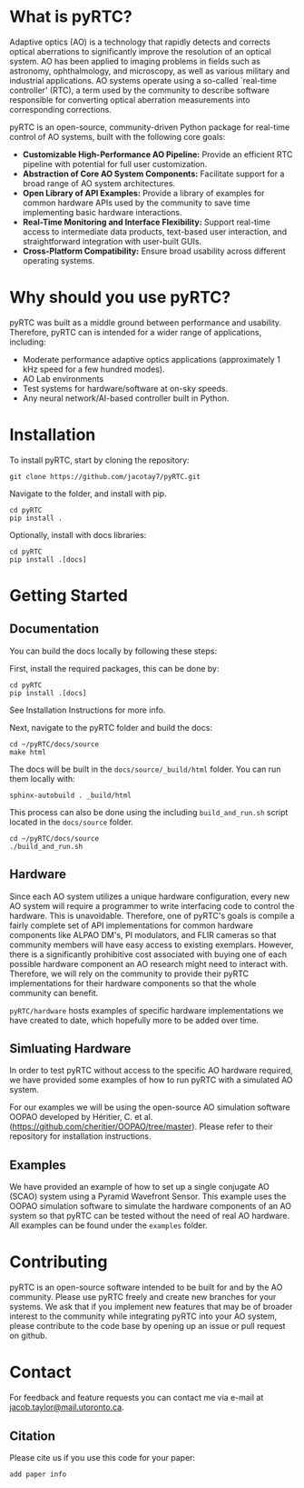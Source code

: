 # What is pyRTC?

Adaptive optics (AO) is a technology that rapidly detects and corrects optical aberrations to significantly improve the resolution of an optical system. AO has been applied to imaging problems in fields such as astronomy, ophthalmology, and microscopy, as well as various military and industrial applications. AO systems operate using a so-called `real-time controller' (RTC), a term used by the community to describe software responsible for converting optical aberration measurements into corresponding corrections. 

pyRTC is an open-source, community-driven Python package for real-time control of AO systems, built with the following core goals:

- **Customizable High-Performance AO Pipeline:** Provide an efficient RTC pipeline with potential for full user customization.
- **Abstraction of Core AO System Components:** Facilitate support for a broad range of AO system architectures.
- **Open Library of API Examples:** Provide a library of examples for common hardware APIs used by the community to save time implementing basic hardware interactions.
- **Real-Time Monitoring and Interface Flexibility:** Support real-time access to intermediate data products, text-based user interaction, and straightforward integration with user-built GUIs.
- **Cross-Platform Compatibility:** Ensure broad usability across different operating systems.

# Why should you use pyRTC?

pyRTC was built as a middle ground between performance and usability. Therefore, pyRTC can is intended for a wider range of applications, including:

- Moderate performance adaptive optics applications (approximately 1 kHz speed for a few hundred modes).
- AO Lab environments
- Test systems for hardware/software at on-sky speeds.
- Any neural network/AI-based controller built in Python.

# Installation

To install pyRTC, start by cloning the repository: 

```
git clone https://github.com/jacotay7/pyRTC.git
```

Navigate to the folder, and install with pip.

```
cd pyRTC
pip install .
```

Optionally, install with docs libraries:

```
cd pyRTC
pip install .[docs]
```

# Getting Started 


## Documentation

You can build the docs locally by following these steps:

First, install the required packages, this can be done by:

```
cd pyRTC
pip install .[docs]
```

See Installation Instructions for more info.

Next, navigate to the pyRTC folder and build the docs:

```
cd ~/pyRTC/docs/source
make html
```

The docs will be built in the `docs/source/_build/html` folder. You can run them locally with:

```
sphinx-autobuild . _build/html
```

This process can also be done using the including `build_and_run.sh` script located in the `docs/source` folder.

```
cd ~/pyRTC/docs/source
./build_and_run.sh
```

## Hardware

Since each AO system utilizes a unique hardware configuration, every new AO system will require a programmer to write interfacing code to control the hardware. This is unavoidable. Therefore, one of pyRTC's goals is compile a fairly complete set of API implementations for common hardware components like ALPAO DM's, PI modulators, and FLIR cameras so that community members will have easy access to existing exemplars. However, there is a significantly prohibitive cost associated with buying one of each possible hardware component an AO research might need to interact with. Therefore, we will rely on the community to provide their pyRTC implementations for their hardware components so that the whole community can benefit.

`pyRTC/hardware` hosts examples of specific hardware implementations we have created to date, which hopefully more to be added over time.

## Simluating Hardware

In order to test pyRTC without access to the specific AO hardware required, we have provided some examples of how to run pyRTC with a simulated AO system.

For our examples we will be using the open-source AO simulation software OOPAO developed by Héritier, C. et al. (https://github.com/cheritier/OOPAO/tree/master). Please refer to their repository for installation instructions. 

## Examples

We have provided an example of how to set up a single conjugate AO (SCAO) system using a Pyramid Wavefront Sensor. This example uses the OOPAO simulation software to simulate the hardware components of an AO system so that pyRTC can be tested without the need of real AO hardware. All examples can be found under the `examples` folder.

# Contributing

pyRTC is an open-source software intended to be built for and by the AO community. Please use pyRTC freely and create new branches for your systems. We ask that if you implement new features that may be of broader interest to the community while integrating pyRTC into your AO system, please contribute to the code base by opening up an issue or pull request on github.   

# Contact

For feedback and feature requests you can contact me via e-mail at jacob.taylor@mail.utoronto.ca.

## Citation

Please cite us if you use this code for your paper:

```
add paper info
```

